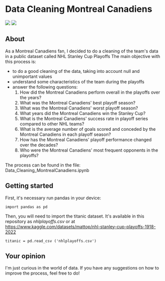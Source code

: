 # Data Cleaning Montreal Canadiens
<img src='https://media.d3.nhle.com/image/private/t_ratio16_9-size50/v1698081035/prd/assets/canadiens/assets/3067_Canadiens_com_23-24_05_1920x1080_rouge.jpg'>
<img  src='https://img.shields.io/badge/Colab-F9AB00?style=for-the-badge&logo=googlecolab&color=525252'>

## About 

As a Montreal Canadiens fan, I decided to do a cleaning of the team's data in a public dataset called NHL Stanley Cup Playoffs
The main objective with this process is:
* to do a good cleaning of the data, taking into account null and unimportant values <br />
* understand some characteristics of the team during the playoffs
* answer the following questions:
    1. How did the Montreal Canadiens perform overall in the playoffs over the years?
    2. What was the Montreal Canadiens' best playoff season?
    3. What was the Montreal Canadiens' worst playoff season?
    4. What years did the Montreal Canadiens win the Stanley Cup?
    5. What is the Montreal Canadiens' success rate in playoff series compared to other NHL teams?
    6. What is the average number of goals scored and conceded by the Montreal Canadiens in each playoff season?
    7. How has the Montreal Canadiens' playoff performance changed over the decades?
    8. Who were the Montreal Canadiens' most frequent opponents in the playoffs?
  
The process can be found in the file: Data_Cleaning_MontrealCanadiens.ipynb

## Getting started
First, it's necessary run pandas in your device:
```
import pandas as pd
```
Then, you will need to import the titanic dataset. It's available in this repository as _nhlplayoffs.csv_ or at https://www.kaggle.com/datasets/mattop/nhl-stanley-cup-playoffs-1918-2022
```
titanic = pd.read_csv ('nhlplayoffs.csv')
```

## Your opinion
I'm just curious in the world of data. If you have any suggestions on how to improve the process, feel free to do!

